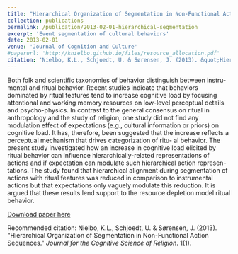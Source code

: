 ```yaml
---
title: "Hierarchical Organization of Segmentation in Non-Functional Action Sequences"
collection: publications
permalink: /publication/2013-02-01-hierarchical-segmentation
excerpt: 'Event segmentation of cultural behaviors'
date: 2013-02-01
venue: 'Journal of Cognition and Culture'
#paperurl: 'http://knielbo.github.io/files/resource_allocation.pdf'
citation: 'Nielbo, K.L., Schjoedt, U. & Sørensen, J. (2013). &quot;Hierarchical Organization of Segmentation in Non-Functional Action Sequences.&quot; <i>Journal for the Cognitive Science of Religion</i>. 1(1).'
---
```

Both folk and scientific taxonomies of behavior distinguish between instru-
mental and ritual behavior. Recent studies indicate that behaviors dominated
by ritual features tend to increase cognitive load by focusing attentional and
working memory resources on low-level perceptual details and psycho-physics.
In contrast to the general consensus on ritual in anthropology and the study of
religion, one study did not find any modulation effect of expectations (e.g., cultural
information or priors) on cognitive load. It has, therefore, been suggested that
the increase reflects a perceptual mechanism that drives categorization of ritu-
al behavior. The present study investigated how an increase in cognitive load
elicited by ritual behavior can influence hierarchically-related representations
of actions and if expectation can modulate such hierarchical action represen-
tations. The study found that hierarchical alignment during segmentation of
actions with ritual features was reduced in comparison to instrumental actions
but that expectations only vaguely modulate this reduction. It is argued that
these results lend support to the resource depletion model ritual behavior.

[Download paper here](http://knielbo.github.io/files/hierarchical_segmentation.pdf)

Recommended citation: Nielbo, K.L., Schjoedt, U. & Sørensen, J. (2013). &quot;Hierarchical Organization of Segmentation in Non-Functional Action Sequences.&quot; <i>Journal for the Cognitive Science of Religion</i>. 1(1).
